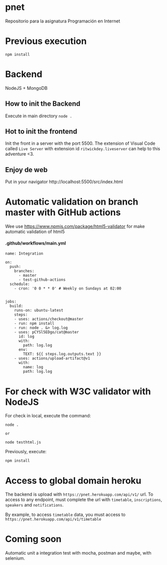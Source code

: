 # pnet
Repositorio para la asignatura Programación en Internet

# Previous execution
``` npm install ```

# Backend
NodeJS + MongoDB

## How to init the Backend
Execute in main directory ``node .``

## Hot to init the frontend
Init the front in a server with the port 5500. The extension of Visual Code called ``Live Server`` with extension id ``ritwickdey.liveserver`` can help to this adventure <3.

## Enjoy de web
Put in your navigator http://localhost:5500/src/index.html

# Automatic validation on branch master with GitHub actions
Wee use https://www.npmjs.com/package/html5-validator for make automatic validation of html5

#### .github/workflows/main.yml
```
name: Integration

on:
  push:
    branches:
      - master
      - test-github-actions
  schedule:
    - cron: '0 0 * * 0' # Weekly on Sundays at 02:00


jobs:
  build:
    runs-on: ubuntu-latest
    steps:
    - uses: actions/checkout@master
    - run: npm install
    - run: node . &> log.log
    - uses: pCYSl5EDgo/cat@master
      id: log
      with:
        path: log.log
      env:
        TEXT: ${{ steps.log.outputs.text }}
    - uses: actions/upload-artifact@v1
      with:
        name: log
        path: log.log
```

# For check with W3C validator with NodeJS
For check in local, execute the command:
```
node .

or 

node testhtml.js
```

Previously, execute:
```
npm install
```

# Access to global domain heroku
The backend is upload with 
`
https://pnet.herokuapp.com/api/v1/
`
url. To access to any endpoint, must complete the url with
`timetable`, `inscriptions`, `speakers` and `notifications`.

By example, to access `timetable` data, you must access to `https://pnet.herokuapp.com/api/v1/timetable`

# Coming soon
Automatic unit a integration test with mocha, postman and maybe, with selenium.
